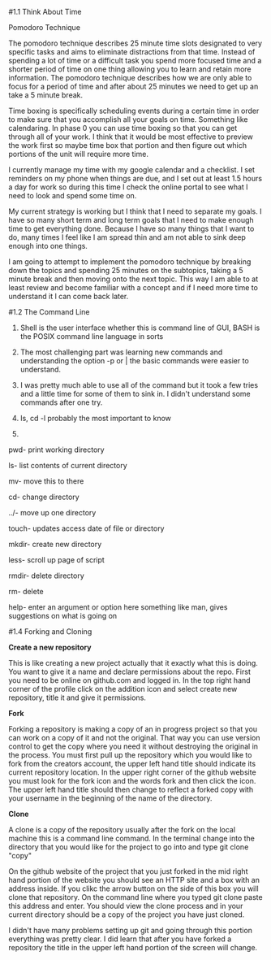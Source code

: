 #1.1 Think About Time

Pomodoro Technique

The pomodoro technique describes 25 minute time slots designated to very specific tasks and aims to eliminate distractions from that time. Instead of spending a lot of time or a difficult task you spend more focused time and a shorter period of time on one thing allowing you to learn and retain more information. The pomodoro technique describes how we are only able to focus for a period of time and after about 25 minutes we need to get up an take a 5 minute break.

Time boxing is specifically scheduling events during a certain time in order to make sure that you accomplish all your goals on time. Something like calendaring. In phase 0 you can use time boxing so that you can get through all of your work. I think that it would be most effective to preview the work first so maybe time box that portion and then figure out which portions of the unit will require more time.

I currently manage my time with my google calendar and a checklist. I set reminders on my phone when things are due, and I set out at least 1.5 hours a day for work so during this time I check the online portal to see what I need to look and spend some time on.

My current strategy is working but I think that I need to separate my goals. I have so many short term and long term goals that I need to make enough time to get everything done. Because I have so many things that I want to do, many times I feel like I am spread thin and am not able to sink deep enough into one things.

I am going to attempt to implement the pomodoro technique by breaking down the topics and spending 25 minutes on the subtopics, taking a 5 minute break and then moving onto the next topic. This way I am able to at least review and become familiar with a concept and if I need more time to understand it I can come back later.

#1.2 The Command Line

1. Shell is the user interface whether this is command line of GUI, BASH is the POSIX command line language in sorts

2. The most challenging part was learning new commands and understanding the option -p or |  the basic commands were easier to understand.

3. I was pretty much able to use all of the command but it took a few tries and a little time for some of them to sink in. I didn't understand some commands after one try.

4. ls, cd -l probably the most important to know

5.

pwd- print working directory

ls- list contents of current directory

mv- move this to there

cd- change directory

../- move up one directory

touch- updates access date of file or directory

mkdir- create new directory

less- scroll up page of script

rmdir- delete directory

rm- delete

help- enter an argument or option here something like man, gives suggestions on what is going on

#1.4 Forking and Cloning

**Create a new repository**

This is like creating a new project actually that it exactly what this is doing. You want to give it a name and declare permissions about the repo. First you need to be online on github.com and logged in. In the top right hand corner of the profile click on the addition icon and select create new repository, title it and give it permissions.

**Fork**

Forking a repository is making a copy of an in progress project so that you can work on a copy of it and not the original. That way you can use version control to get the copy where you need it without destroying the original in the process. You must first pull up the repository which you would like to fork from the creators account, the upper left hand title should indicate its current repository location. In the upper right corner of the github website you must look for the  fork icon and the words fork and then click the icon. The upper left hand title should then change to reflect a forked copy with your username in the beginning of the name of the directory.

**Clone**

A clone is a copy of the repository usually after the fork on the local machine this is a command line command. In the terminal change into the directory that you would like for the project to go into and type git clone "copy"

On the github website of the project that you just forked in the mid right hand portion of the website you should see an HTTP site and a box with an address inside. If you clikc the arrow button on the side of this box you will clone that repository. On the command line where you typed git clone paste this address and enter. You should view the clone process and in your current directory should be a copy of the project you have just cloned.

I didn't have many problems setting up git and going through this portion everything was pretty clear. I did learn that after you have forked a repository the title in the upper left hand portion of the screen will change.

